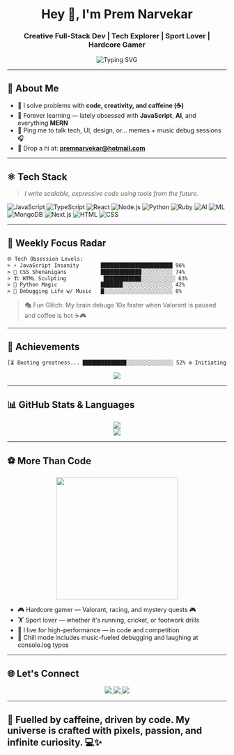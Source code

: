 <h1 align="center">Hey 👋, I'm Prem Narvekar</h1>
<h3 align="center">Creative Full-Stack Dev | Tech Explorer | Sport Lover | Hardcore Gamer</h3>

<p align="center">
  <img src="https://readme-typing-svg.herokuapp.com?font=Fira+Code&duration=3000&pause=1000&color=00F7FF&center=true&vCenter=true&width=500&lines=Turning+Ideas+into+Code.;From+Pixels+to+Products.;Code.+Create.+Repeat.🚀" alt="Typing SVG" />
</p>

---

## 🧬 About Me

- 🧹 I solve problems with **code, creativity, and caffeine (☕)**
- 🌱 Forever learning — lately obsessed with **JavaScript**, **AI**, and everything **MERN**
- 💬 Ping me to talk tech, UI, design, or... memes + music debug sessions 🎧
- 📧 Drop a hi at: **premnarvekar@hotmail.com**

---

## ⚛️ Tech Stack

> *I write scalable, expressive code using tools from the future.*

![JavaScript](https://img.shields.io/badge/-JavaScript-yellow?style=flat-square&logo=javascript)
![TypeScript](https://img.shields.io/badge/-TypeScript-blue?style=flat-square&logo=typescript)
![React](https://img.shields.io/badge/-React-black?style=flat-square&logo=react)
![Node.js](https://img.shields.io/badge/-Node.js-green?style=flat-square&logo=node.js)
![Python](https://img.shields.io/badge/-Python-3776AB?style=flat-square&logo=python)
![Ruby](https://img.shields.io/badge/-Ruby-red?style=flat-square&logo=ruby)
![AI](https://img.shields.io/badge/-AI-grey?style=flat-square&logo=openai)
![ML](https://img.shields.io/badge/-Machine%20Learning-orange?style=flat-square&logo=tensorflow)
![MongoDB](https://img.shields.io/badge/-MongoDB-4EA94B?style=flat-square&logo=mongodb)
![Next.js](https://img.shields.io/badge/-Next.js-black?style=flat-square&logo=next.js)
![HTML](https://img.shields.io/badge/-HTML-E34F26?style=flat-square&logo=html5)
![CSS](https://img.shields.io/badge/-CSS-1572B6?style=flat-square&logo=css3)

---

## 📅 Weekly Focus Radar

```txt
🌐 Tech Obsession Levels:
> ⚡ JavaScript Insanity       ███████████████████████ 96%
> 🎨 CSS Shenanigans           █████████████░░░░░░░░░░ 74%
> 🏗 HTML Sculpting            ████████████░░░░░░░░░░░ 63%
> 🐍 Python Magic              ███████░░░░░░░░░░░░░░░░ 42%
> 🤯 Debugging Life w/ Music   █░░░░░░░░░░░░░░░░░░░░░░ 8%
```
> 🎭 Fun Glitch: My brain debugs 10x faster when Valorant is paused and coffee is hot ☕🎮

---

## 🧠 Achievements

```txt
[⏳ Booting greatness... ██████████████░░░░░░░░░░░░░░░ 52% ⚙️ Initiating creative subroutines...]
```

<p align="center">
  <img src="https://github-readme-streak-stats.herokuapp.com/?user=premnarvekar&theme=highcontrast&hide_border=true" />
</p>

---

## 📊 GitHub Stats & Languages

<p align="center">
  <img src="https://github-readme-stats.vercel.app/api?username=premnarvekar&show_icons=true&theme=radical&hide_border=true" />
  <br/>
  <img src="https://github-readme-stats.vercel.app/api/top-langs/?username=premnarvekar&layout=compact&theme=radical&hide_border=true" />
</p>

---

## ⚽ More Than Code

<p align="center">
  <img src="https://media.giphy.com/media/xT9IgzoKnwFNmISR8I/giphy.gif" width="280" />
</p>

- 🎮 Hardcore gamer — Valorant, racing, and mystery quests 🎮
- 🏋️ Sport lover — whether it's running, cricket, or footwork drills
- 💫 I live for high-performance — in code and competition
- 🧘 Chill mode includes music-fueled debugging and laughing at console.log typos

---

## 🌐 Let's Connect

<p align="center">
  <a href="https://www.linkedin.com/in/premnarvekar" target="_blank">
    <img src="https://img.shields.io/badge/-LinkedIn-0077B5?style=for-the-badge&logo=linkedin" />
  </a>
  <a href="https://x.com/premnarvekar" target="_blank">
    <img src="https://img.shields.io/badge/-X-black?style=for-the-badge&logo=x" />
  </a>
  <a href="https://instagram.com/premnarvekar9" target="_blank">
    <img src="https://img.shields.io/badge/-Instagram-E4405F?style=for-the-badge&logo=instagram" />
  </a>
</p>

---

## 🚀 Fuelled by caffeine, driven by code. My universe is crafted with pixels, passion, and infinite curiosity. 💻✨

